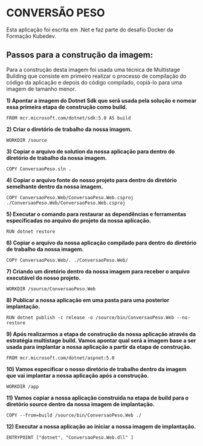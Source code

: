 # CONVERSÃO PESO

Esta aplicação foi escrita em .Net e faz parte do desafio Docker da Formação Kubedev.

## Passos para a construção da imagem:

Para a construção desta imagem foi usada uma técnica de Multistage Building que consiste em primeiro realizar o processo de compilação do código da aplicação e depois do código compilado, copiá-lo para uma imagem de tamanho menor.

**1) Apontar a imagem do Dotnet Sdk que será usada pela solução e nomear essa primeira etapa de construção como build.**
```docker
FROM mcr.microsoft.com/dotnet/sdk:5.0 AS build
```
**2) Criar o diretório de trabalho da nossa imagem.**

```docker
WORKDIR /source
```
**3) Copiar o arquivo de solution da nossa aplicação para dentro do diretório de trabalho da nossa imagem.**

```docker
COPY ConversaoPeso.sln .
```
**4) Copiar o arquivo fonte do nosso projeto para dentro do diretório semelhante dentro da nossa imagem.**

```docker
COPY ConversaoPeso.Web/ConversaoPeso.Web.csproj ./ConversaoPeso.Web/ConversaoPeso.Web.csproj
```

**5) Executar o comando para restaurar as dependências e ferramentas especificadas no arquivo do projeto da nossa aplicação.**

```docker
RUN dotnet restore
```
**6) Copiar o arquivo da nossa aplicação compilado para dentro do diretório de trabalho da nossa imagem.**

```docker
COPY ConversaoPeso.Web/. ./ConversaoPeso.Web/
```
**7) Criando um diretório dentro da nossa imagem para receber o arquivo executável do nosso projeto.**

```docker
WORKDIR /source/ConversaoPeso.Web
```

**8) Publicar a nossa aplicação em uma pasta para uma posterior implantação.**

```docker
RUN dotnet publish -c release -o /source/bin/ConversaoPeso.Web --no-restore
```
**9) Após realizarmos a etapa de construção da nossa aplicação através da estratégia multistage build. Vamos apontar qual será a imagem base a ser usada para implantar a nossa aplicação a partir da etapa de construção.**

```docker
FROM mcr.microsoft.com/dotnet/aspnet:5.0
```
**10) Vamos especificar o nosso diretório de trabalho dentro da imagem que vai implantar a nossa aplicação após a construção.**

```docker
WORKDIR /app
```
**11) Vamos copiar a nossa aplicação construida na etapa de build para o diretório source dentro da nossa imagem de implantação.**

```docker
COPY --from=build /source/bin/ConversaoPeso.Web ./
```
**12) Executar a nossa aplicação ao iniciar a nossa imagem de implantação.**

```docker
ENTRYPOINT ["dotnet", "ConversaoPeso.Web.dll" ]
```